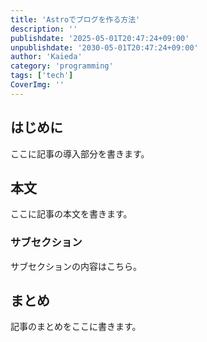 ```yaml
---
title: 'Astroでブログを作る方法'
description: ''
publishdate: '2025-05-01T20:47:24+09:00'
unpublishdate: '2030-05-01T20:47:24+09:00'
author: 'Kaieda'
category: 'programming'
tags: ['tech']
CoverImg: ''
---
```


## はじめに

ここに記事の導入部分を書きます。

## 本文

ここに記事の本文を書きます。

### サブセクション

サブセクションの内容はこちら。

## まとめ

記事のまとめをここに書きます。
